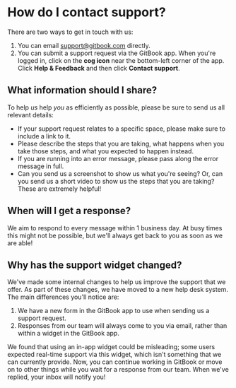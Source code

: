 # How do I contact support?

There are two ways to get in touch with us:

1. You can email [support@gitbook.com](mailto:support@gitbook.com) directly.
2. You can submit a support request via the GitBook app. When you're logged in, click on the **cog icon** near the bottom-left corner of the app. Click **Help & Feedback** and then click **Contact support**.

## What information should I share?

To help _us_ help _you_ as efficiently as possible, please be sure to send us all relevant details:

* If your support request relates to a specific space, please make sure to include a link to it.
* Please describe the steps that you are taking, what happens when you take those steps, and what you expected to happen instead.
* If you are running into an error message, please pass along the error message in full.
* Can you send us a screenshot to show us what you're seeing? Or, can you send us a short video to show us the steps that you are taking? These are extremely helpful!

## When will I get a response?

We aim to respond to every message within 1 business day. At busy times this might not be possible, but we'll always get back to you as soon as we are able!

## Why has the support widget changed?

We've made some internal changes to help us improve the support that we offer. As part of these changes, we have moved to a new help desk system. The main differences you'll notice are:

1. We have a new form in the GitBook app to use when sending us a support request.
2. Responses from our team will always come to you via email, rather than within a widget in the GitBook app.

We found that using an in-app widget could be misleading; some users expected real-time support via this widget, which isn't something that we can currently provide. Now, you can continue working in GitBook or move on to other things while you wait for a response from our team. When we've replied, your inbox will notify you!
